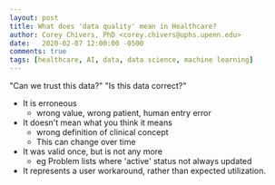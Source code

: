 ```yaml
---
layout: post
title: What does 'data quality' mean in Healthcare?
author: Corey Chivers, PhD <corey.chivers@uphs.upenn.edu>
date:   2020-02-07 12:00:00 -0500
comments: true
tags: [healthcare, AI, data, data science, machine learning]
---
```



"Can we trust this data?"
"Is this data correct?"


- It is erroneous
    - wrong value, wrong patient, human entry error
- It doesn't mean what you think it means
    - wrong definition of clinical concept
    - This can change over time
- It was valid once, but is not any more
    - eg Problem lists where 'active' status not always updated
- It represents a user workaround, rather than expected utilization.
